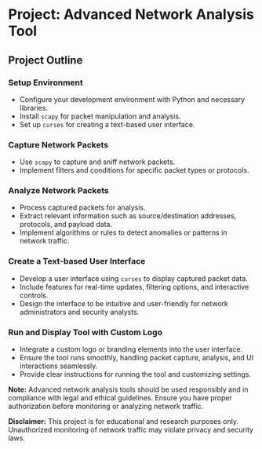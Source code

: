 # Project: Advanced Network Analysis Tool

## Project Outline

### Setup Environment
- Configure your development environment with Python and necessary libraries.
- Install `scapy` for packet manipulation and analysis.
- Set up `curses` for creating a text-based user interface.

### Capture Network Packets
- Use `scapy` to capture and sniff network packets.
- Implement filters and conditions for specific packet types or protocols.

### Analyze Network Packets
- Process captured packets for analysis.
- Extract relevant information such as source/destination addresses, protocols, and payload data.
- Implement algorithms or rules to detect anomalies or patterns in network traffic.

### Create a Text-based User Interface
- Develop a user interface using `curses` to display captured packet data.
- Include features for real-time updates, filtering options, and interactive controls.
- Design the interface to be intuitive and user-friendly for network administrators and security analysts.

### Run and Display Tool with Custom Logo
- Integrate a custom logo or branding elements into the user interface.
- Ensure the tool runs smoothly, handling packet capture, analysis, and UI interactions seamlessly.
- Provide clear instructions for running the tool and customizing settings.

**Note:** Advanced network analysis tools should be used responsibly and in compliance with legal and ethical guidelines. Ensure you have proper authorization before monitoring or analyzing network traffic.

**Disclaimer:** This project is for educational and research purposes only. Unauthorized monitoring of network traffic may violate privacy and security laws.
